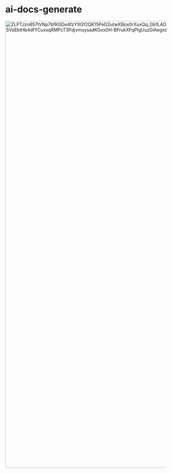 # ai-docs-generate

<img width="1091" height="1390" alt="ZLPTJzn657tVNp7bfKGDe4fzYXGf2QK15PeD2utwXBox0rXuxQq_Gb1LAOGcH29jehHIAxLg7lkwK0W6ajs_CFuB_IKzPppnZXq7HMYnP-nxxxbdphtNDwBO2UEavpK-SVsEbtHb4dfYCuxxqRMPcT3PdjvmuysadKGox0H-BFrukXFqPlgUuzDiAegxdjkUcVrYgicjrQN5cPuJnJB4rjeiB1pNb-5qdo4QYpU_kxEw (2)" src="https://github.com/user-attachments/assets/635cd4a3-f9b3-4fde-8330-4dd40b4afa1d" />
